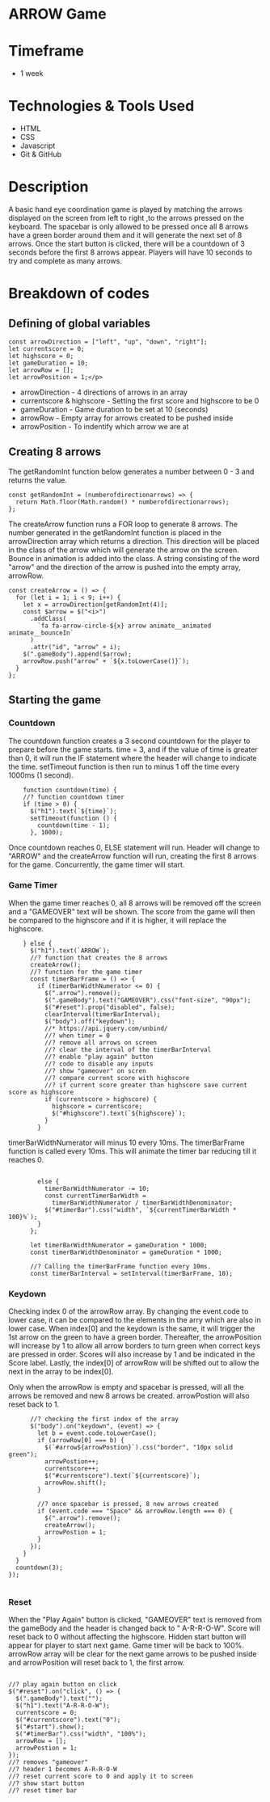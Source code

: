 <h1>ARROW Game

<h1>Timeframe </h1>
<ul>
  <li> 1 week </li>
 </ul> 
 <h1>Technologies & Tools Used </h1>
  <ul>
    <li> HTML
    <li>CSS
    <li>Javascript
    <li>Git & GitHub
 </ul> 
 
 <h1>Description</h1>
 <p> 
 A basic hand eye coordination game is played by matching the arrows displayed on the screen from left to right ,to the arrows pressed on the keyboard. 
 The spacebar is only allowed to be pressed once all 8 arrows have a green border around them and it will generate the next set of 8 arrows.
 Once the start button is clicked, there will be a countdown of 3 seconds before the first 8 arrows appear. Players will have 10 seconds to try and complete
 as many arrows.
</p>

<h1>Breakdown of codes</h1>
<p>
<h2> Defining of global variables </h2>
<p>
  
```  
const arrowDirection = ["left", "up", "down", "right"];
let currentscore = 0;
let highscore = 0;
let gameDuration = 10;
let arrowRow = [];
let arrowPosition = 1;</p>
```
<ul>
  <li> arrowDirection - 4 directions of arrows in an array</li>
  <li> currentscore & highscore - Setting the first score and highscore to be 0</li>
  <li> gameDuration - Game duration to be set at 10 (seconds)</li>
  <li> arrowRow - Empty array for arrows created to be pushed inside</li>
  <li> arrowPosition - To indentify which arrow we are at </li>
</ul>
  
 <h2> Creating 8 arrows </h2>
 <p>
  
The getRandomInt function below generates a number between 0 - 3 and returns the value.
```  
const getRandomInt = (numberofdirectionarrows) => {
  return Math.floor(Math.random() * numberofdirectionarrows);
};
```
The createArrow function runs a FOR loop to generate 8 arrows. The number generated in the getRandomInt function is placed in the arrowDirection array which returns a direction. This direction will be placed in the class of the arrow which will generate the arrow on the screen.
Bounce in animation is added into the class. A string consisting of the word "arrow" and the direction of the arrow is pushed into the empty array, arrowRow.
``` 
const createArrow = () => {
  for (let i = 1; i < 9; i++) {
    let x = arrowDirection[getRandomInt(4)];
    const $arrow = $("<i>")
      .addClass(
        `fa fa-arrow-circle-${x} arrow animate__animated animate__bounceIn`
      )
      .attr("id", "arrow" + i);
    $(".gameBody").append($arrow);
    arrowRow.push("arrow" + `${x.toLowerCase()}`);
  }
};
```
 </p>

 <h2> Starting the game  </h2>
 <p>
  <h3> Countdown </h3>  
The countdown function creates a 3 second countdown for the player to prepare before the game starts. time = 3, and if the value of time is greater than 0, it will run the IF statement where the header will change to indicate the time. setTimeout function is then run to minus 1 off the time every 1000ms (1 second).
   
```  
    function countdown(time) {
    //? function countdown timer
    if (time > 0) {
      $("h1").text(`${time}`);
      setTimeout(function () {
        countdown(time - 1);
      }, 1000);
```
Once countdown reaches 0, ELSE statement will run. Header will change to "ARROW" and the createArrow function will run, creating the first 8 arrows for the game. Concurrently, the game timer will start.
  
<h3> Game Timer </h3>
  
When the game timer reaches 0, all 8 arrows will be removed off the screen and a "GAMEOVER" text will be shown. The score from the game will then be compared to the highscore and if it is higher, it will replace the highscore.
   
```   
    } else {
      $("h1").text(`ARROW`);
      //? function that creates the 8 arrows
      createArrow();
      //? function for the game timer
      const timerBarFrame = () => {
        if (timerBarWidthNumerator <= 0) {
          $(".arrow").remove();
          $(".gameBody").text("GAMEOVER").css("font-size", "90px");
          $("#reset").prop("disabled", false);
          clearInterval(timerBarInterval);
          $("body").off("keydown");
          //* https://api.jquery.com/unbind/
          //? when timer = 0
          //? remove all arrows on screen
          //? clear the interval of the timerBarInterval
          //? enable "play again" button
          //? code to disable any inputs
          //? show "gameover" on scren
          //? compare current score with highscore
          //? if current score greater than highscore save current score as highscore
          if (currentscore > highscore) {
            highscore = currentscore;
            $("#highscore").text(`${highscore}`);
          }
        }
```
  
timerBarWidthNumerator will minus 10 every 10ms. The timerBarFrame function is called every 10ms. This will animate the timer bar reducing till it reaches 0.
   
```  
        
        else {
          timerBarWidthNumerator -= 10;
          const currentTimerBarWidth =
            timerBarWidthNumerator / timerBarWidthDenominator;
          $("#timerBar").css("width", `${currentTimerBarWidth * 100}%`);
        }
      };

      let timerBarWidthNumerator = gameDuration * 1000;
      const timerBarWidthDenominator = gameDuration * 1000;

      //? Calling the timerBarFrame function every 10ms.
      const timerBarInterval = setInterval(timerBarFrame, 10);
```
  
  <h3> Keydown </h3>
    
Checking index 0 of the arrowRow array. By changing the event.code to lower case, it can be compared to the elements in the arry which are also in lower case. When index[0] and the keydown is the same, it will trigger the 1st arrow on the green to have a green border. Thereafter, the arrowPosition will increase by 1 to allow all arrow borders to turn green when correct keys are pressed in order. Scores will also increase by 1 and be indicated in the Score label. Lastly, the index[0] of arrowRow will be shifted out to allow the next in the array to be index[0].
   
Only when the arrowRow is empty and spacebar is pressed, will all the arrows be removed and new 8 arrows be created. arrowPostion will also reset back to 1.
   
```   
      //? checking the first index of the array
      $("body").on("keydown", (event) => {
        let b = event.code.toLowerCase();
        if (arrowRow[0] === b) {
          $(`#arrow${arrowPostion}`).css("border", "10px solid green");
          arrowPostion++;
          currentscore++;
          $("#currentscore").text(`${currentscore}`);
          arrowRow.shift();
        }

        //? once spacebar is pressed, 8 new arrows created
        if (event.code === "Space" && arrowRow.length === 0) {
          $(".arrow").remove();
          createArrow();
          arrowPostion = 1;
        }
      });
    }
  }
  countdown(3);
});
   
```   
<h3> Reset </h3>

  When the "Play Again" button is clicked, "GAMEOVER" text is removed from the gameBody and the header is changed back to " A-R-R-O-W". Score will reset back to 0 without affecting the highscore. Hidden start button will appear for player to start next game. Game timer will be back to 100%. arrowRow array will be clear for the next game arrows to be pushed inside and arrowPosition will reset back to 1, the first arrow.
```

//? play again button on click
$("#reset").on("click", () => {
  $(".gameBody").text("");
  $("h1").text("A-R-R-O-W");
  currentscore = 0;
  $("#currentscore").text("0");
  $("#start").show();
  $("#timerBar").css("width", "100%");
  arrowRow = [];
  arrowPostion = 1;
});
//? removes "gameover"
//? header 1 becomes A-R-R-O-W
//? reset current score to 0 and apply it to screen
//? show start button
//? reset timer bar
   
```   
</p>

